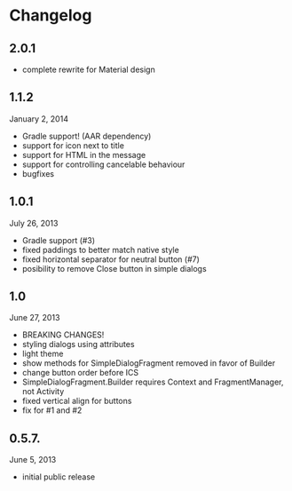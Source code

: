 # Changelog

## 2.0.1

- complete rewrite for Material design

## 1.1.2

January 2, 2014

 - Gradle support! (AAR dependency)
 - support for icon next to title
 - support for HTML in the message
 - support for controlling cancelable behaviour
 - bugfixes

## 1.0.1

July 26, 2013

 - Gradle support (#3)
 - fixed paddings to better match native style
 - fixed horizontal separator for neutral button (#7)
 - posibility to remove Close button in simple dialogs

## 1.0

June 27, 2013

 - BREAKING CHANGES!
 - styling dialogs using attributes
 - light theme
 - show methods for SimpleDialogFragment removed in favor of Builder
 - change button order before ICS
 - SimpleDialogFragment.Builder requires Context and FragmentManager, not Activity
 - fixed vertical align for buttons
 - fix for #1 and #2

## 0.5.7.

June 5, 2013

 - initial public release
